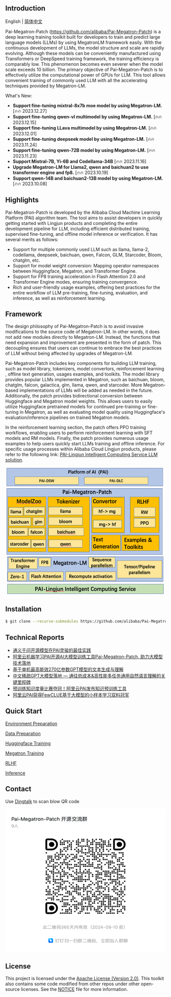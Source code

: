 ## Introduction
English | [简体中文](./README_zh-CN.md)

Pai-Megatron-Patch (https://github.com/alibaba/Pai-Megatron-Patch) is a deep learning training toolkit built for developers to train and predict large language models (LLMs) by using MegatronLM framework easily. With the continuous development of LLMs, the model structure and scale are rapidly evolving. Although these models can be conveniently manufactured using Transformers or DeepSpeed training framework, the training efficiency is comparably low. This phenomenon becomes even severer when the model scale exceeds 10 billion. The primary objective of Pai-Megatron-Patch is to effectively utilize the computational power of GPUs for LLM. This tool allows convenient training of commonly used LLM with all the accelerating techniques provided by Megatron-LM.

What's New:
- **Support fine-tuning mixtral-8x7b moe model by using Megatron-LM.** [🔥🔥 2023.12.27]
- **Support fine-tuning qwen-vl multimodel by using Megatron-LM.** [🔥🔥 2023.12.15]
- **Support fine-tuning LLava multimodel by using Megatron-LM.** [🔥🔥 2023.12.01]
- **Support fine-tuning deepseek model by using Megatron-LM.** [🔥🔥 2023.11.24]
- **Support fine-tuning qwen-72B model by using Megatron-LM.** [🔥🔥 2023.11.23]
- **Support Mistral-7B, Yi-6B and Codellama-34B** [🔥🔥 2023.11.16]
- **Upgrade Megatron-LM for Llama2, qwen and baichuan2 to use transformer engine and fp8.** [🔥🔥 2023.10.19]
- **Support qwen-14B and baichuan2-13B model by using Megatron-LM.** [🔥🔥 2023.10.08]
## Highlights
Pai-Megatron-Patch is developed by the Alibaba Cloud Machine Learning Platform (PAI) algorithm team.  The tool aims to assist developers in quickly getting started with Lingjun products and completing the entire development pipeline for LLM, including efficient distributed training, supervised fine-tuning, and offline model inference or verification. It has several merits as follows:

- Support for multiple commonly used LLM such as llama, llama-2, codellama, deepseek, baichuan, qwen, Falcon, GLM, Starcoder, Bloom, chatglm, etc.
- Support for model weight conversion: Mapping operator namespaces between Huggingface, Megatron, and Transformer Engine.
- Support for FP8 training acceleration in Flash Attention 2.0 and Transformer Engine modes, ensuring training convergence.
- Rich and user-friendly usage examples, offering best practices for the entire workflow of LLM pre-training, fine-tuning, evaluation, and inference, as well as reinforcement learning.
## Framework
The design philosophy of Pai-Megatron-Patch is to avoid invasive modifications to the source code of Megatron-LM. In other words, it does not add new modules directly to Megatron-LM. Instead, the functions that need expansion and improvement are presented in the form of patch. This decoupling ensures that users can continue to embrace the best practices of LLM without being affected by upgrades of Megatron-LM.

Pai-Megatron-Patch includes key components for building LLM training, such as model library, tokenizers, model convertors, reinforcement learning , offline text generation, usages examples, and toolkits. The model library provides popular LLMs implemented in Megatron, such as baichuan, bloom, chatglm, falcon, galactica, glm, llama, qwen, and starcoder. More Megatron-based implementations of LLMs will be added as needed in the future. Additionally, the patch provides bidirectional conversion between Huggingface and Megatron model weights. This allows users to easily utilize Huggingface pretrained models for continued pre-training or fine-tuning in Megatron, as well as evaluating model quality using Huggingface's evaluation/inference pipelines on trained Megatron models.

In the reinforcement learning section, the patch offers PPO training workflows, enabling users to perform reinforcement learning with SFT models and RM models. Finally, the patch provides numerous usage examples to help users quickly start LLMs training and offline inference. For specific usage processes within Alibaba Cloud Lingjun products, please refer to the following link: [PAI-Lingjun Intelligent Computing Service LLM solution](https://www.aliyun.com/solution/tech-solution/pai_lingjun).

<div align=center>
<img src=patch_en.png width=600 height=400 />
</div>

## Installation

```bash
$ git clone --recurse-submodules https://github.com/alibaba/Pai-Megatron-Patch.git
```

## Technical Reports
- [通义千问开源模型在PAI灵骏的最佳实践](https://mp.weixin.qq.com/s?__biz=Mzg4MzgxNDk2OA==&mid=2247491796&idx=1&sn=dc1d719313d794ae1aacdb07669a9545&chksm=cf430783f8348e950218bfcff861a2e6d2d92705807bf5b04f6e9268cc510ffa6e6aa2c87327#rd)
- [阿里云机器学习PAI开源AI大模型训练工具Pai-Megatron-Patch, 助力大模型技术落地](https://zhuanlan.zhihu.com/p/655942437)
- [基于单机最高能效270亿参数GPT模型的文本生成与理解](https://zhuanlan.zhihu.com/p/597652820)
- [中文稀疏GPT大模型落地 — 通往低成本&高性能多任务通用自然语言理解的关键里程碑](https://zhuanlan.zhihu.com/p/561320982)
- [预训练知识度量比赛夺冠！阿里云PAI发布知识预训练工具](https://zhuanlan.zhihu.com/p/449487792)
- [阿里云PAI获得FewCLUE基于大模型的小样本学习双料冠军](https://developer.aliyun.com/article/788081?spm=a2c6h.12873639.article-detail.17.11c5383cHpFZks&tlog=yuekan_8)


## Quick Start

[Environment Preparation](https://help.aliyun.com/document_detail/2505831.html?spm=5176.28352543.J_9l_YP1wy4J7aEdtojTyUD.1.347850adeLHhmP&tab=onestop)

[Data Preparation](toolkits/pretrain_data_preprocessing/README.md)

[Huggingface Training](examples/hfds.md)

[Megatron Training](examples/megatron.md)

[RLHF](rlhf/README.md)

[Inference](megatron_patch/generation/megatron.md)

## Contact
Use [Dingtalk](https://www.dingtalk.com/en) to scan blow QR code
<div align=center>
<img src=qr.png width=600 height=450 />
</div>

## License
This project is licensed under the [Apache License (Version 2.0)](https://github.com/alibaba/pai-megatron-patch/blob/master/LICENSE). This toolkit also contains some code modified from other repos under other open-source licenses. See the [NOTICE](https://github.com/alibaba/pai-megatron-patch/blob/master/NOTICE) file for more information.
